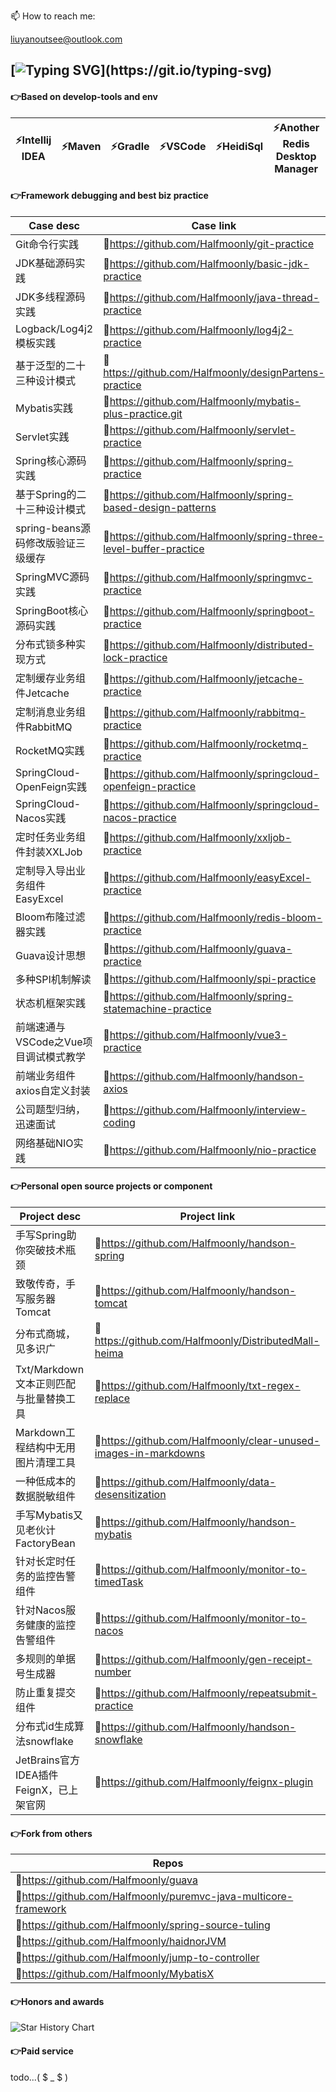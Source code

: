 <!--
**Halfmoonly/Halfmoonly** is a ✨ _special_ ✨ repository because its `README.md` (this file) appears on your GitHub profile.
Here are some ideas to get you started:
- 🔭 I’m currently working on ...
- 🌱 I’m currently learning ...
- 👯 I’m looking to collaborate on ...
- 🤔 I’m looking for help with ...
- 💬 Ask me about ...
- 📫 How to reach me: liuyanoutsee@outlook.com
- 😄 Pronouns: ...
- ⚡ Fun fact: ...
-->
📫 How to reach me: <p>liuyanoutsee@outlook.com</p>

[![Typing SVG](https://readme-typing-svg.demolab.com?font=Exo+2&size=28&pause=1000&vCenter=true&width=700&lines=requirements+and+ideas+are+the+origin+of+programming...)](https://git.io/typing-svg)
---
#### 👉Based on develop-tools and env
| ⚡Intellij IDEA | ⚡Maven | ⚡Gradle | ⚡VSCode | ⚡HeidiSql | ⚡Another Redis Desktop Manager | ⚡WindTerm | ⚡VMware | ⚡Centos | ⚡Docker |
| ----------- | ----------- | ----------- | ----------- | ----------- | ----------- | ----------- | ----------- | ----------- | ----------- |

#### 👉Framework debugging and best biz practice
| Case desc | Case link |
| ----------- | ----------- |
| Git命令行实践 | 🐞https://github.com/Halfmoonly/git-practice |
| JDK基础源码实践 | 🐞https://github.com/Halfmoonly/basic-jdk-practice |
| JDK多线程源码实践 | 🐞https://github.com/Halfmoonly/java-thread-practice |
| Logback/Log4j2模板实践 | 🐞https://github.com/Halfmoonly/log4j2-practice |
| 基于泛型的二十三种设计模式 | 🐞https://github.com/Halfmoonly/designPartens-practice |
| Mybatis实践 | 🐞https://github.com/Halfmoonly/mybatis-plus-practice.git |
| Servlet实践 | 🐞https://github.com/Halfmoonly/servlet-practice |
| Spring核心源码实践 | 🐞https://github.com/Halfmoonly/spring-practice |
| 基于Spring的二十三种设计模式 | 🐞https://github.com/Halfmoonly/spring-based-design-patterns |
| spring-beans源码修改版验证三级缓存 | 🐞https://github.com/Halfmoonly/spring-three-level-buffer-practice |
| SpringMVC源码实践 | 🐞https://github.com/Halfmoonly/springmvc-practice |
| SpringBoot核心源码实践 | 🐞https://github.com/Halfmoonly/springboot-practice |
| 分布式锁多种实现方式 | 🐞https://github.com/Halfmoonly/distributed-lock-practice |
| 定制缓存业务组件Jetcache | 🐞https://github.com/Halfmoonly/jetcache-practice |
| 定制消息业务组件RabbitMQ | 🐞https://github.com/Halfmoonly/rabbitmq-practice |
| RocketMQ实践 | 🐞https://github.com/Halfmoonly/rocketmq-practice |
| SpringCloud-OpenFeign实践 | 🐞https://github.com/Halfmoonly/springcloud-openfeign-practice |
| SpringCloud-Nacos实践 | 🐞https://github.com/Halfmoonly/springcloud-nacos-practice |
| 定时任务业务组件封装XXLJob | 🐞https://github.com/Halfmoonly/xxljob-practice |
| 定制导入导出业务组件EasyExcel | 🐞https://github.com/Halfmoonly/easyExcel-practice |
| Bloom布隆过滤器实践 | 🐞https://github.com/Halfmoonly/redis-bloom-practice |
| Guava设计思想 | 🐞https://github.com/Halfmoonly/guava-practice |
| 多种SPI机制解读 | 🐞https://github.com/Halfmoonly/spi-practice |
| 状态机框架实践 | 🐞https://github.com/Halfmoonly/spring-statemachine-practice |
| 前端速通与VSCode之Vue项目调试模式教学 | 🐞https://github.com/Halfmoonly/vue3-practice |
| 前端业务组件axios自定义封装 | 🐞https://github.com/Halfmoonly/handson-axios |
| 公司题型归纳，迅速面试 | 🐞https://github.com/Halfmoonly/interview-coding |
| 网络基础NIO实践 | 🐞https://github.com/Halfmoonly/nio-practice |

#### 👉Personal open source projects or component
| Project desc | Project link |
| ----------- | ----------- |
| 手写Spring助你突破技术瓶颈 | 🚀https://github.com/Halfmoonly/handson-spring |
| 致敬传奇，手写服务器Tomcat | 🚀https://github.com/Halfmoonly/handson-tomcat |
| 分布式商城，见多识广 | 🚀https://github.com/Halfmoonly/DistributedMall-heima |
| Txt/Markdown文本正则匹配与批量替换工具 | 🚀https://github.com/Halfmoonly/txt-regex-replace |
| Markdown工程结构中无用图片清理工具 | 🚀https://github.com/Halfmoonly/clear-unused-images-in-markdowns |
| 一种低成本的数据脱敏组件 | 🚀https://github.com/Halfmoonly/data-desensitization |
| 手写Mybatis又见老伙计FactoryBean | 🚀https://github.com/Halfmoonly/handson-mybatis |
| 针对长定时任务的监控告警组件 | 🚀https://github.com/Halfmoonly/monitor-to-timedTask |
| 针对Nacos服务健康的监控告警组件 | 🚀https://github.com/Halfmoonly/monitor-to-nacos |
| 多规则的单据号生成器 | 🚀https://github.com/Halfmoonly/gen-receipt-number |
| 防止重复提交组件 | 🚀https://github.com/Halfmoonly/repeatsubmit-practice |
| 分布式id生成算法snowflake | 🚀https://github.com/Halfmoonly/handson-snowflake |
| JetBrains官方IDEA插件FeignX，已上架官网 | 🚀https://github.com/Halfmoonly/feignx-plugin |

#### 👉Fork from others
| Repos |
| ----------- |
| 🌱https://github.com/Halfmoonly/guava |
| 🌱https://github.com/Halfmoonly/puremvc-java-multicore-framework |
| 🌱https://github.com/Halfmoonly/spring-source-tuling |
| 🌱https://github.com/Halfmoonly/haidnorJVM |
| 🌱https://github.com/Halfmoonly/jump-to-controller |
| 🌱https://github.com/Halfmoonly/MybatisX |

#### 👉Honors and awards
<picture>
  <img
    alt="Star History Chart"
    src="https://api.star-history.com/svg?repos=Halfmoonly/data-desensitization,Halfmoonly/feignx-plugin,Halfmoonly/clear-unused-images-in-markdowns&type=Date&theme=dark"
  />
</picture>

#### 👉Paid service
todo...( $ _ $ )
